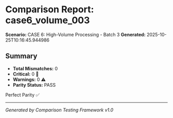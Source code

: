 # Comparison Report: case6_volume_003
**Scenario:** CASE 6: High-Volume Processing - Batch 3
**Generated:** 2025-10-25T10:16:45.944986

## Summary
- **Total Mismatches:** 0
- **Critical:** 0 🚨
- **Warnings:** 0 ⚠️
- **Parity Status:** PASS

Perfect Parity ✅

---
*Generated by Comparison Testing Framework v1.0*